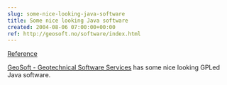 ```yaml
---  
slug: some-nice-looking-java-software
title: Some nice looking Java software
created: 2004-08-06 07:00:00+00:00
ref: http://geosoft.no/software/index.html
---  
```

[Reference](http://geosoft.no/software/index.html)
 
[GeoSoft - Geotechnical Software Services](http://geosoft.no/software/index.html) has some nice looking GPLed Java software.
